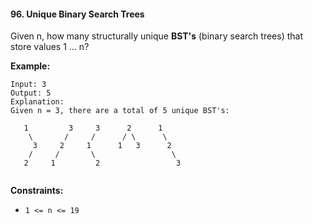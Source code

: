 #### 96. Unique Binary Search Trees
Given n, how many structurally unique **BST's** (binary search trees) that store values 1 ... n?

**Example:**
```
Input: 3
Output: 5
Explanation:
Given n = 3, there are a total of 5 unique BST's:

   1         3     3      2      1
    \       /     /      / \      \
     3     2     1      1   3      2
    /     /       \                 \
   2     1         2                 3
 
```
**Constraints:**

* `1 <= n <= 19`